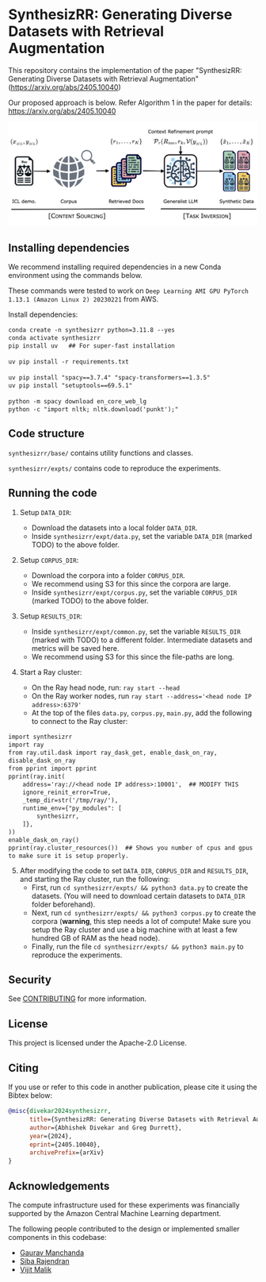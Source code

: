 # SynthesizRR: Generating Diverse Datasets with Retrieval Augmentation

This repository contains the implementation of the paper "SynthesizRR: Generating Diverse Datasets with Retrieval Augmentation" (https://arxiv.org/abs/2405.10040)


Our proposed approach is below. Refer Algorithm 1 in the paper for details: https://arxiv.org/abs/2405.10040

![SynthesizRR High Level Diagram](img/high-level-diagram.jpg)

## Installing dependencies

We recommend installing required dependencies in a new Conda environment using the commands below. 

These commands were tested to work on `Deep Learning AMI GPU PyTorch 1.13.1 (Amazon Linux 2) 20230221` from AWS.

Install dependencies:
```commandline
conda create -n synthesizrr python=3.11.8 --yes  
conda activate synthesizrr 
pip install uv   ## For super-fast installation

uv pip install -r requirements.txt

uv pip install "spacy==3.7.4" "spacy-transformers==1.3.5"
uv pip install "setuptools==69.5.1"

python -m spacy download en_core_web_lg
python -c "import nltk; nltk.download('punkt');"
```

## Code structure

`synthesizrr/base/` contains utility functions and classes.

`synthesizrr/expts/` contains code to reproduce the experiments.

## Running the code
1. Setup `DATA_DIR`:
   - Download the datasets into a local folder `DATA_DIR`. 
   - Inside `synthesizrr/expt/data.py`, set the variable `DATA_DIR` (marked TODO) to the above folder.
   
2. Setup `CORPUS_DIR`:
   - Download the corpora into a folder `CORPUS_DIR`. 
   - We recommend using S3 for this since the corpora are large.
   - Inside `synthesizrr/expt/corpus.py`, set the variable `CORPUS_DIR` (marked TODO) to the above folder.

3. Setup `RESULTS_DIR`:
   - Inside `synthesizrr/expt/common.py`, set the variable `RESULTS_DIR` (marked with TODO) to a different folder. Intermediate datasets and metrics will be saved here. 
   - We recommend using S3 for this since the file-paths are long.

4. Start a Ray cluster:
   - On the Ray head node, run: `ray start --head`
   - On the Ray worker nodes, run `ray start --address='<head node IP address>:6379'`
   - At the top of the files `data.py`, `corpus.py`, `main.py`, add the following to connect to the Ray cluster:
```commandline
import synthesizrr
import ray
from ray.util.dask import ray_dask_get, enable_dask_on_ray, disable_dask_on_ray
from pprint import pprint
pprint(ray.init(
    address='ray://<head node IP address>:10001',  ## MODIFY THIS
    ignore_reinit_error=True,
    _temp_dir=str('/tmp/ray/'),
    runtime_env={"py_modules": [
        synthesizrr,
    ]},
))
enable_dask_on_ray()
pprint(ray.cluster_resources())  ## Shows you number of cpus and gpus to make sure it is setup properly.
```

5. After modifying the code to set `DATA_DIR`, `CORPUS_DIR` and `RESULTS_DIR`, and starting the Ray cluster, run the following:
   - First, run `cd synthesizrr/expts/ && python3 data.py` to create the datasets. (You will need to download certain datasets to `DATA_DIR` folder beforehand). 
   - Next, run `cd synthesizrr/expts/ && python3 corpus.py` to create the corpora (**warning**, this step needs a lot of compute! Make sure you setup the Ray cluster and use a big machine with at least a few hundred GB of RAM as the head node). 
   - Finally, run the file `cd synthesizrr/expts/ && python3 main.py` to reproduce the experiments.


## Security

See [CONTRIBUTING](CONTRIBUTING.md#security-issue-notifications) for more information.

## License

This project is licensed under the Apache-2.0 License.

## Citing

If you use or refer to this code in another publication, please cite it using the Bibtex below:

```bibtex
@misc{divekar2024synthesizrr,
      title={SynthesizRR: Generating Diverse Datasets with Retrieval Augmentation}, 
      author={Abhishek Divekar and Greg Durrett},
      year={2024},
      eprint={2405.10040},
      archivePrefix={arXiv}
}
```

## Acknowledgements
The compute infrastructure used for these experiments was financially supported by the Amazon Central Machine Learning department.

The following people contributed to the design or implemented smaller components in this codebase: 
- [Gaurav Manchanda](https://in.linkedin.com/in/gauravmanchanda)
- [Siba Rajendran](https://www.linkedin.com/in/siba-rajendran-920135156/)
- [Vijit Malik](https://scholar.google.com/citations?user=noW8sb8AAAAJ&hl=en)
